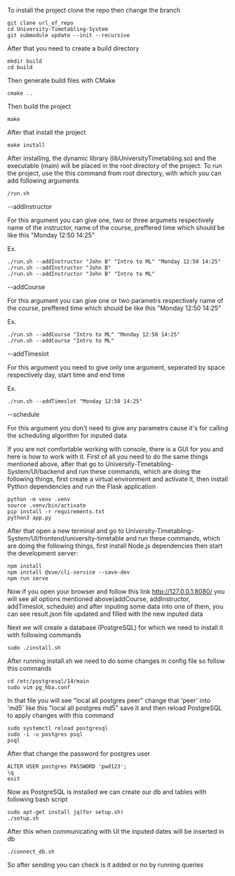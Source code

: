 To install the project clone the repo then change the branch
```
git clone url_of_repo
cd University-Timetabling-System
git submodule update --init --recursive
```

After that you need to create a build directory
```
mkdir build
cd build
```
Then generate build files with CMake
```
cmake ..
```
Then build the project
```
make
```
After that install the project
```
make install
```

After installing, the dynamic library (libUniversityTimetabling.so) and the executable (main) will be placed in the root directory of the project. To run the project, use the this command from root directory, with which you can add following arguments
```
/run.sh
```

--addInstructor

For this argument you can give one, two or three argumets respectively name of the instructor, name of the course, preffered time which should be like this "Monday 12:50 14:25"

Ex. 
```
./run.sh --addInstructor "John B" "Intro to ML" "Monday 12:50 14:25"
./run.sh --addInstructor "John B"
./run.sh --addInstructor "John B" "Intro to ML"
```
--addCourse

For this argument you can give one or two parametrs respectively name of the course, preffered time which should be like this "Monday 12:50 14:25"

Ex. 
```
./run.sh --addCourse "Intro to ML" "Monday 12:50 14:25"
./run.sh --addCourse "Intro to ML"
```

--addTimeslot

For this argument you need to give only one argument, seperated by space respectively day, start time and end time

Ex. 
```
./run.sh --addTimeslot "Monday 12:50 14:25"
```

--schedule

For this argument you don't need to give any parametrs cause it's for calling the scheduling algorithm for inputed data

If you are not comfortable working with console, there is a GUI for you and here is how to work with it. First of all you need to do the same things mentioned above, after that go to University-Timetabling-System/UI/backend and run these commands, which are doing the following things, first create a virtual environment and activate it, then install Python dependencies and run the Flask application

```
python -m venv .venv
source .venv/bin/activate
pip install -r requirements.txt
python3 app.py
```
After that open a new terminal and go to University-Timetabling-System/UI/frontend/university-timetable and run these commands, which are doing the following things, first install Node.js dependencies then start the development server:

```
npm install
npm install @vue/cli-service --save-dev
npm run serve
```

Now if you open your browser and follow this link http://127.0.0.1:8080/ you will see all options mentioned above(addCourse, addInstructor, addTimeslot, schedule) and after inputing some data into one of them, you can see result.json file updated and filled with the new inputed data

Next we will create a database (PostgreSQL) for which we need to install it with following commands
``` 
sudo ./install.sh
```

After running install.sh we need to do some changes in config file so follow this commands
```
cd /etc/postgresql/14/main
sudo vim pg_hba.conf
```
In that file you will see
"local   all             postgres                                peer"
change that 'peer' into 'md5' like this
"local   all             postgres                                md5"
save it and then reload PostgreSQL to apply changes with this command
```
sudo systemctl reload postgresql
sudo -i -u postgres psql
psql
```
After that change the password for postgres user
```
ALTER USER postgres PASSWORD 'pwd123';
\q
exit
```
Now as PostgreSQL is installed we can create our db and tables with following bash script
```
sudo apt-get install jq(for setup.sh)
./setup.sh
```
After this when communicating with UI the inputed dates will be inserted in db
```
./connect_db.sh
```
So after sending you can check is it added or no by running queries